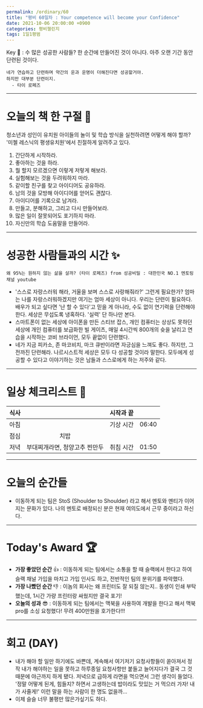 ```yaml
---
permalink: /ordinary/60
title: "평비 60일차 : Your competence will become your Confidence"
date: 2021-10-06 20:00:00 +0900
categories: 평비챌린지
tags: 1일1평범
---  
```

Key 🔑 : 수 많은 성공한 사람들? 한 순간에 만들어진 것이 아니다. 아주 오랜 기간 동안 단련된 것이다.  
```
네가 연습하고 단련하며 약간의 운과 운명이 더해진다면 성공할거야.
하지만 대부분 단련이지.
  - 타이 로페즈
```

---
# 오늘의 책 한 구절 📕
청소년과 성인이 유치원 아이들의 놀이 및 학습 방식을 실천하려면 어떻게 해야 할까? '미첼 레스닉의 평생유치원'에서 친절하게 알려주고 있다.
1. 간단하게 시작하라.
2. 좋아하는 것을 하라.
3. 뭘 할지 모르겠으면 이렇게 저렇게 해보라.
4. 실험해보는 것을 두려워하지 마라.
5. 같이할 친구를 찾고 아이디어도 공유하라.
6. 남의 것을 모방해 아이디어를 얻어도 괜찮다.
7. 아이디어를 기록으로 남겨라.
8. 만들고, 분해하고, 그리고 다시 만들어보라.
9. 많은 일이 잘못되어도 포기하지 마라.
10. 자신만의 학습 도움말을 만들어라.

---
# 성공한 사람들과의 시간 ✨
`왜 95%는 원하지 않는 삶을 살까? (타이 로페즈) from 성공비밀 : 대한민국 NO.1 멘토링 채널 youtube`  
- '스스로 자랑스러워 해라, 거울을 보며 스스로 사랑해줘라?' 그런게 필요한가? 엄마는 나를 자랑스러워하겠지만 여기는 엄마 세상이 아니다. 우리는 단련이 필요하다. 배우가 되고 싶다면 '난 할 수 있다'고 믿을 게 아니라, 수도 없이 연기력을 단련해야 한다. 세상은 무섭도록 냉혹하다. '실력' 단 하나만 본다.
- 스마트폰이 없는 세상에 아이폰을 만든 스티브 잡스, 개인 컴퓨터는 상상도 못하던 세상에 개인 컴퓨터를 보급화한 빌 게이츠, 매일 4시간씩 800개의 슛을 날리고 연습을 시작하는 코비 브라이언, 모두 끝없이 단련했다.
- 네가 지금 피카소, 존 마코비치, 마크 큐반이라면 자긍심을 느껴도 좋다. 하지만, 그 전까진 단련해라. 나르시스트적 세상은 모두 다 성공할 것이라 말한다. 모두에게 성공할 수 있다고 이야기하는 것은 남들과 스스로에게 하는 저주와 같다.

---
# 일상 체크리스트 📃

| 식사 |  | 시작과 끝 |  |
|:----:|:----:|:----:|:----:|
| 아침 |  | 기상 시간 | 06:40 |
| 점심 | 치밥 |  |  |
| 저녁 | 부대찌개라면, 청양고추 찐만두 | 취침 시간 | 01:50 |

---
# 오늘의 순간들
- 이동하게 되는 팀은 StoS (Shoulder to Shoulder) 라고 해서 멘토와 멘티가 이어지는 문화가 있다. 나의 멘토로 배정되신 분은 현재 여의도에서 근무 중이라고 하신다.  

---
# Today's Award 🏆
- **가장 좋았던 순간** 👍 : 이동하게 되는 팀에서는 소통을 할 때 슬랙에서 한다고 하여 슬랙 채널 가입을 마치고 가입 인사도 하고, 전반적인 팀의 분위기를 파악했다.  
- **가장 나빴던 순간** 👎 : 이놈의 회사는 왜 프린터도 잘 되질 않는지.. 동생이 인쇄 부탁했는데, 1시간 가량 프린터랑 싸웠지만 결국 포기!
- **오늘의 성과** 😎 : 이동하게 되는 팀에서는 맥북을 사용하여 개발을 한다고 해서 맥북 pro를 소싱 요청했다! 무려 400만원을 호가한다!!!

---
# 회고 (DAY)
- 내가 해야 할 일만 하기에도 바쁜데, 계속해서 여기저기 요청사항들이 쏟아져서 정작 내가 해야하는 일을 못하고 하루종일 요청사항만 붙들고 늘어지다가 결국 그 것 때문에 야근까지 하게 됐다. 저녁으로 급하게 라면을 먹으면서 그런 생각이 들었다. '정말 어떻게 된게, 힘들지? 하면서 고생하는데 밥이라도 맛있는 거 먹으러 가자! 내가 사줄게!' 이런 말을 하는 사람이 한 명도 없을까...  
- 이제 슬슬 너무 불평만 많은가싶기도 하다.